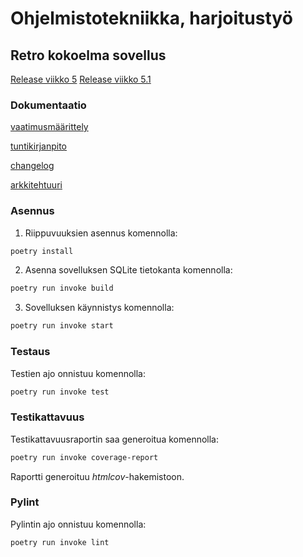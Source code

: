# Ohjelmistotekniikka, harjoitustyö

## Retro kokoelma sovellus

[Release viikko 5](https://github.com/LHuldin/ot-harjoitustyo24/releases/tag/viikko5)
[Release viikko 5.1](https://github.com/LHuldin/ot-harjoitustyo24/releases/tag/Viikko5.1)


### Dokumentaatio

[vaatimusmäärittely](https://github.com/LHuldin/ot-harjoitustyo24/blob/main/sovellus/dokumentaatio/vaatimusmaarittely.md)

[tuntikirjanpito](https://github.com/LHuldin/ot-harjoitustyo24/blob/main/sovellus/dokumentaatio/tuntikirjanpito.md)

[changelog](https://github.com/LHuldin/ot-harjoitustyo24/blob/main/sovellus/dokumentaatio/changelog.md)

[arkkitehtuuri](https://github.com/LHuldin/ot-harjoitustyo24/blob/main/sovellus/dokumentaatio/arkkitehtuuri.md)


### Asennus

1. Riippuvuuksien asennus komennolla:

```bash
poetry install
```

2. Asenna sovelluksen SQLite tietokanta komennolla:

```bash
poetry run invoke build
```

3. Sovelluksen käynnistys komennolla:

```bash
poetry run invoke start
```

### Testaus

Testien ajo onnistuu komennolla:

```bash
poetry run invoke test
```

### Testikattavuus

Testikattavuusraportin saa generoitua komennolla:

```bash
poetry run invoke coverage-report
```

Raportti generoituu _htmlcov_-hakemistoon.

### Pylint

Pylintin ajo onnistuu komennolla:

```bash
poetry run invoke lint
```
